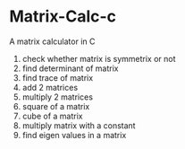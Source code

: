 # Matrix-Calc-c

A matrix calculator in C
1. check whether matrix is symmetrix or not
2. find determinant of matrix
3. find trace of matrix
4. add 2 matrices
5. multiply 2 matrices
6. square of a matrix
7. cube of a matrix
8. multiply matrix with a constant
9. find eigen values in a matrix
